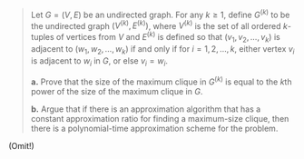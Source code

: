 > Let $G = (V, E)$ be an undirected graph. For any $k \ge 1$, define $G^{(k)}$ to be the undirected graph $(V^{(k)}, E^{(k)})$, where $V^{(k)}$ is the set of all ordered $k$-tuples of vertices from $V$ and $E^{(k)}$ is defined so that $(v_1, v_2, \dots, v_k)$ is adjacent to $(w_1, w_2, \dots, w_k)$ if and only if for $i = 1, 2, \dots, k$, either vertex $v_i$ is adjacent to $w_i$ in $G$, or else $v_i = w_i$.
>
> **a.** Prove that the size of the maximum clique in $G^{(k)}$ is equal to the $k$th power of the size of the maximum clique in $G$.
>
> **b.** Argue that if there is an approximation algorithm that has a constant approximation ratio for finding a maximum-size clique, then there is a polynomial-time approximation scheme for the problem.

(Omit!)

